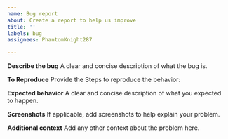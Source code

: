 ```yaml
---
name: Bug report
about: Create a report to help us improve
title: ''
labels: bug
assignees: PhantomKnight287

---
```


**Describe the bug**
A clear and concise description of what the bug is.

**To Reproduce**
Provide the Steps to reproduce the behavior:

**Expected behavior**
A clear and concise description of what you expected to happen.

**Screenshots**
If applicable, add screenshots to help explain your problem.

**Additional context**
Add any other context about the problem here.
